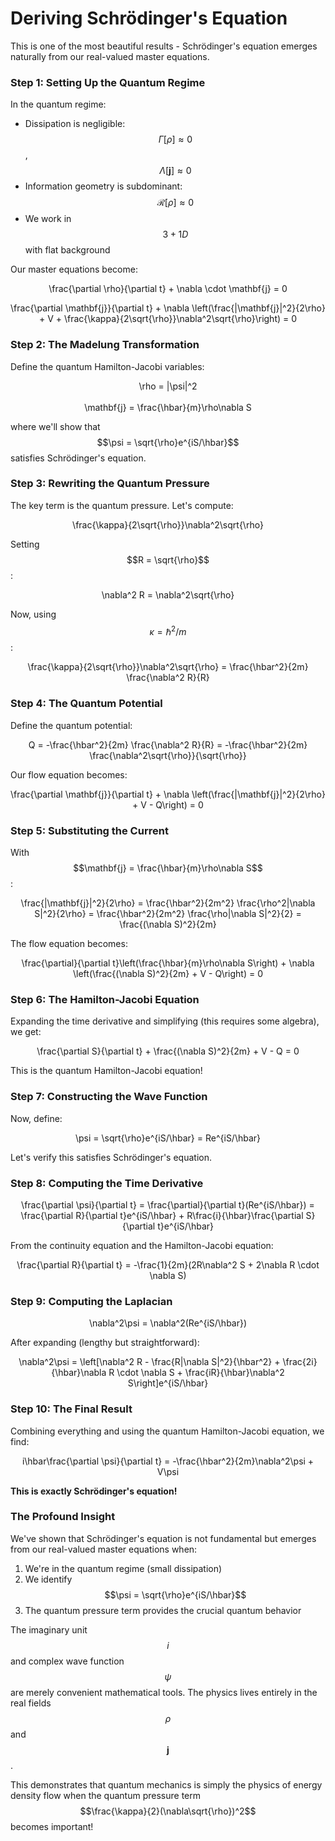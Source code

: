 # Deriving Schrödinger's Equation

This is one of the most beautiful results - Schrödinger's equation emerges naturally from our real-valued master equations.&#x20;

### Step 1: Setting Up the Quantum Regime

In the quantum regime:

* Dissipation is negligible: $$\Gamma[\rho] \approx 0$$, $$\Lambda[\mathbf{j}] \approx 0$$
* Information geometry is subdominant: $$\mathcal{R}[\rho] \approx 0$$
* We work in $$3+1D$$ with flat background

Our master equations become:&#x20;

<p align="center"><span class="math">\frac{\partial \rho}{\partial t} + \nabla \cdot \mathbf{j} = 0</span> </p>

<p align="center"><span class="math">\frac{\partial \mathbf{j}}{\partial t} + \nabla \left(\frac{|\mathbf{j}|^2}{2\rho} + V + \frac{\kappa}{2\sqrt{\rho}}\nabla^2\sqrt{\rho}\right) = 0</span></p>

### Step 2: The Madelung Transformation

Define the quantum Hamilton-Jacobi variables:&#x20;

<p align="center"><span class="math">\rho = |\psi|^2</span> <br><br><span class="math">\mathbf{j} = \frac{\hbar}{m}\rho\nabla S</span></p>

where we'll show that $$\psi = \sqrt{\rho}e^{iS/\hbar}$$ satisfies Schrödinger's equation.

### Step 3: Rewriting the Quantum Pressure

The key term is the quantum pressure. Let's compute:

<p align="center"><span class="math">\frac{\kappa}{2\sqrt{\rho}}\nabla^2\sqrt{\rho}</span></p>

Setting $$R = \sqrt{\rho}$$:&#x20;

<p align="center"><span class="math">\nabla^2 R = \nabla^2\sqrt{\rho}</span></p>

Now, using $$\kappa = \hbar^2/m$$:

<p align="center"><span class="math">\frac{\kappa}{2\sqrt{\rho}}\nabla^2\sqrt{\rho} = \frac{\hbar^2}{2m} \frac{\nabla^2 R}{R}</span></p>

### Step 4: The Quantum Potential

Define the quantum potential:

<p align="center"><span class="math">Q = -\frac{\hbar^2}{2m} \frac{\nabla^2 R}{R} = -\frac{\hbar^2}{2m} \frac{\nabla^2\sqrt{\rho}}{\sqrt{\rho}}</span></p>

Our flow equation becomes:

<p align="center"><span class="math">\frac{\partial \mathbf{j}}{\partial t} + \nabla \left(\frac{|\mathbf{j}|^2}{2\rho} + V - Q\right) = 0</span></p>

### Step 5: Substituting the Current

With $$\mathbf{j} = \frac{\hbar}{m}\rho\nabla S$$:

<p align="center"><span class="math">\frac{|\mathbf{j}|^2}{2\rho} = \frac{\hbar^2}{2m^2} \frac{\rho^2|\nabla S|^2}{2\rho} = \frac{\hbar^2}{2m^2} \frac{\rho|\nabla S|^2}{2} = \frac{(\nabla S)^2}{2m}</span></p>

The flow equation becomes:

<p align="center"><span class="math">\frac{\partial}{\partial t}\left(\frac{\hbar}{m}\rho\nabla S\right) + \nabla \left(\frac{(\nabla S)^2}{2m} + V - Q\right) = 0</span></p>

### Step 6: The Hamilton-Jacobi Equation

Expanding the time derivative and simplifying (this requires some algebra), we get:

<p align="center"><span class="math">\frac{\partial S}{\partial t} + \frac{(\nabla S)^2}{2m} + V - Q = 0</span></p>

This is the quantum Hamilton-Jacobi equation!

### Step 7: Constructing the Wave Function

Now, define:

<p align="center"><span class="math">\psi = \sqrt{\rho}e^{iS/\hbar} = Re^{iS/\hbar}</span></p>

Let's verify this satisfies Schrödinger's equation.

### Step 8: Computing the Time Derivative

<p align="center"><span class="math">\frac{\partial \psi}{\partial t} = \frac{\partial}{\partial t}(Re^{iS/\hbar}) = \frac{\partial R}{\partial t}e^{iS/\hbar} + R\frac{i}{\hbar}\frac{\partial S}{\partial t}e^{iS/\hbar}</span></p>

From the continuity equation and the Hamilton-Jacobi equation:&#x20;

<p align="center"><span class="math">\frac{\partial R}{\partial t} = -\frac{1}{2m}(2R\nabla^2 S + 2\nabla R \cdot \nabla S)</span></p>

### Step 9: Computing the Laplacian

<p align="center"><span class="math">\nabla^2\psi = \nabla^2(Re^{iS/\hbar})</span></p>

After expanding (lengthy but straightforward):&#x20;

<p align="center"><span class="math">\nabla^2\psi = \left[\nabla^2 R - \frac{R|\nabla S|^2}{\hbar^2} + \frac{2i}{\hbar}\nabla R \cdot \nabla S + \frac{iR}{\hbar}\nabla^2 S\right]e^{iS/\hbar}</span></p>

### Step 10: The Final Result

Combining everything and using the quantum Hamilton-Jacobi equation, we find:

<p align="center"><span class="math">i\hbar\frac{\partial \psi}{\partial t} = -\frac{\hbar^2}{2m}\nabla^2\psi + V\psi</span></p>

**This is exactly Schrödinger's equation!**

### The Profound Insight

We've shown that Schrödinger's equation is not fundamental but emerges from our real-valued master equations when:

1. We're in the quantum regime (small dissipation)
2. We identify $$\psi = \sqrt{\rho}e^{iS/\hbar}$$
3. The quantum pressure term provides the crucial quantum behavior

The imaginary unit $$i$$ and complex wave function $$\psi$$ are merely convenient mathematical tools. The physics lives entirely in the real fields $$\rho$$ and $$\mathbf{j}$$.

This demonstrates that quantum mechanics is simply the physics of energy density flow when the quantum pressure term $$\frac{\kappa}{2}(\nabla\sqrt{\rho})^2$$ becomes important!

